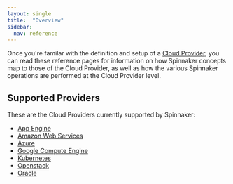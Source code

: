 ```yaml
---
layout: single
title:  "Overview"
sidebar:
  nav: reference
---
```


Once you're familar with the definition and setup of a [Cloud
Provider](/setup/providers/), you can read these reference pages for
information on how Spinnaker concepts map to those of the Cloud Provider, as
well as how the various Spinnaker operations are performed at the Cloud
Provider level. 

## Supported Providers

These are the Cloud Providers currently supported by Spinnaker:

* [App Engine](/reference/providers/)
* [Amazon Web Services](/reference/providers/)
* [Azure](/reference/providers/azure/)
* [Google Compute Engine](/reference/providers/gce/)
* [Kubernetes](/reference/providers/kubernetes/)
* [Openstack](/reference/providers/openstack/)
* [Oracle](/reference/providers/oracle/)
